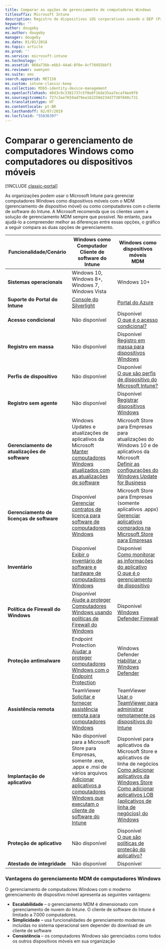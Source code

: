 ```yaml
---
title: Comparar as opções de gerenciamento de computadores Windows
titlesuffix: Microsoft Intune
description: Registro de dispositivos iOS corporativos usando o DEP (Programa de registro de dispositivos) da Apple ou o Apple Configurator.
keywords: ''
author: dougeby
ms.author: dougeby
manager: dougeby
ms.date: 01/01/2018
ms.topic: article
ms.prod: ''
ms.service: microsoft-intune
ms.technology: ''
ms.assetid: 068a73bb-e6b3-44a6-8f6e-4cf7d455bbf3
ms.reviewer: owenyen
ms.suite: ems
search.appverid: MET150
ms.custom: intune-classic-keep
ms.collection: M365-identity-device-management
ms.openlocfilehash: 40d3c9c3381737c5f0e0f16de35aa7ecaf4ee9f8
ms.sourcegitcommit: 727c3ae7659ad79ea162250d234d7730f840c731
ms.translationtype: HT
ms.contentlocale: pt-BR
ms.lasthandoff: 02/07/2019
ms.locfileid: "55836397"
---
```

# <a name="compare-managing-windows-pcs-as-computers-or-mobile-devices"></a>Comparar o gerenciamento de computadores Windows como computadores ou dispositivos móveis

[!INCLUDE [classic-portal](includes/classic-portal.md)]

As organizações podem usar o Microsoft Intune para gerenciar computadores Windows como dispositivos móveis com o MDM (gerenciamento de dispositivo móvel) ou como computadores com o cliente de software do Intune.  A Microsoft recomenda que os clientes usem a solução de gerenciamento MDM sempre que possível. No entanto, para ajudá-lo a compreender melhor as diferenças entre essas opções, o gráfico a seguir compara as duas opções de gerenciamento.

|**Funcionalidade/Cenário** |**Windows como Computador**<br>Cliente de software do Intune | **Windows como dispositivos móveis**<br>MDM |
|--------------|-------------------------------|-------------------------------|
|**Sistemas operacionais** |Windows 10, Windows 8+, Windows 7, Windows Vista | Windows 10+ |
|**Suporte do Portal do Intune** |[Console do Silverlight](https://manage.microsoft.com)|[Portal do Azure](https://portal.azure.com) |
|**Acesso condicional**|Não disponível|Disponível <br>[O que é o acesso condicional?](conditional-access.md)|
|**Registro em massa**|Não disponível|Disponível <br>[Registro em massa para dispositivos Windows](windows-bulk-enroll.md)|
|**Perfis de dispositivo**|Não disponível|Disponível <br>[O que são perfis de dispositivo do Microsoft Intune?](device-profiles.md)|
|**Registro sem agente**|Não disponível |Disponível<br>[Registrar dispositivos Windows](windows-enroll.md)|
|**Gerenciamento de atualizações de software**| Windows Updates e atualizações de aplicativos da Microsoft<br>[Manter computadores Windows atualizados com as atualizações de software](keep-windows-pcs-up-to-date-with-software-updates-in-microsoft-intune.md)|Microsoft Store para Empresas para atualizações do Windows 10 e de aplicativos da Microsoft<br> [Definir as configurações do Windows Update for Business](windows-update-for-business-configure.md) |
|**Gerenciamento de licenças de software**|Disponível <br>[Gerenciar contratos de licença para software de computadores Windows](manage-license-agreements-for-windows-pc-software-in-microsoft-intune.md)|Microsoft Store para Empresas (somente aplicativos .appx)<br>[Gerenciar aplicativos comprados na Microsoft Store para Empresas](windows-store-for-business.md)|
|**Inventário**|Disponível <br>[Exibir o inventário de software e hardware de computadores Windows](view-hardware-and-software-inventory-for-windows-pcs-in-microsoft-intune.md)|Disponível <br>[Como monitorar as informações do aplicativo](apps-monitor.md)<br>[O que é o gerenciamento de dispositivo](device-management.md)|
|**Política de Firewall do Windows**|Disponível <br>[Ajude a proteger Computadores Windows usando políticas de Firewall do Windows](help-protect-windows-pcs-using-windows-firewall-policies-in-microsoft-intune.md) |Disponível <br>[Windows Defender Firewall](endpoint-protection-windows-10.md#windows-defender-firewall)|
|**Proteção antimalware**|Endpoint Protection<br>[Ajudar a proteger computadores Windows com o Endpoint Protection](help-secure-windows-pcs-with-endpoint-protection-for-microsoft-intune.md)|Windows Defender<br>[Habilitar o Windows Defender](advanced-threat-protection.md)|
|**Assistência remota** |TeamViewer<br>[Solicitar e fornecer assistência remota para computadores Windows](request-and-provide-remote-assistance-for-windows-pcs-in-microsoft-intune.md)|TeamViewer<br> [Usar o TeamViewer para administrar remotamente os dispositivos do Intune](device-profile-android-teamviewer.md) |
|**Implantação de aplicativo** | Não disponível para a Microsoft Store para Empresas,<br>somente .exe, .appx e .msi de vários arquivos<br>[Adicionar aplicativos a computadores Windows que executam o cliente de software do Intune](add-apps-for-windows-pcs-in-microsoft-intune.md)|Disponível para aplicativos da Microsoft Store e aplicativos de linha de negócios<br>[Como adicionar aplicativos da Windows Store](store-apps-windows.md)<br>[Como adicionar aplicativos LOB (aplicativos de linha de negócios) do Windows](lob-apps-windows.md)|
|**Proteção de aplicativo**|Não disponível|Disponível <br>[O que são políticas de proteção do aplicativo?](app-protection-policy.md)|
|**Atestado de integridade**|Não disponível|Disponível|


### <a name="advantages-of-mdm-windows-pc-management"></a>Vantagens do gerenciamento MDM de computadores Windows
O gerenciamento de computadores Windows com o moderno gerenciamento de dispositivo móvel apresenta as seguintes vantagens:
- **Escalabilidade** – o gerenciamento MDM é dimensionado com gerenciamento de nuvem do Intune. O cliente de software do Intune é limitado a 7.000 computadores.
- **Simplicidade** – usa funcionalidades de gerenciamento modernas incluídas no sistema operacional sem depender do download de um cliente de software
- **Consistência** – os computadores Windows são gerenciados como todos os outros dispositivos móveis em sua organização <!-- - **Cloud optimization** - -->
